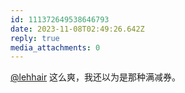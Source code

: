 ```yaml
---
id: 111372649538646793
date: 2023-11-08T02:49:26.642Z
reply: true
media_attachments: 0
---
```


[@lehhair](https://misskey.lehhair.net/@lehhair) 这么爽，我还以为是那种满减券。

